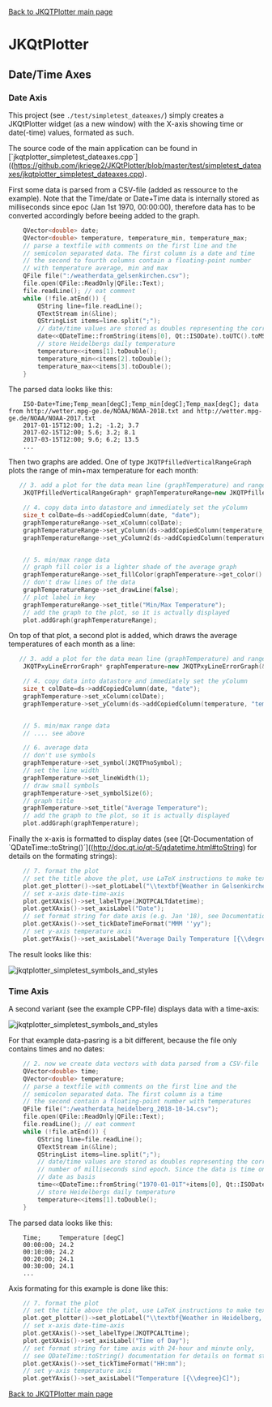 [Back to JKQTPlotter main page](https://github.com/jkriege2/JKQtPlotter/)

# JKQtPlotter

## Date/Time Axes

### Date Axis
This project (see `./test/simpletest_dateaxes/`) simply creates a JKQtPlotter widget (as a new window) with the X-axis showing time or date(-time) values, formated as such. 

The source code of the main application can be found in  [`jkqtplotter_simpletest_dateaxes.cpp´]((https://github.com/jkriege2/JKQtPlotter/blob/master/test/simpletest_dateaxes/jkqtplotter_simpletest_dateaxes.cpp). 

First some data is parsed from a CSV-file (added as ressource to the example). Note that the Time/date or Date+Time data is internally stored as milliseconds since epoc (Jan 1st 1970, 00:00:00), therefore data has to be converted accordingly before beeing added to the graph.

```c++
	QVector<double> date;
    QVector<double> temperature, temperature_min, temperature_max;
    // parse a textfile with comments on the first line and the
    // semicolon separated data. The first column is a date and time
    // the second to fourth columns contain a floating-point number
    // with temperature average, min and max
    QFile file(":/weatherdata_gelsenkirchen.csv");
    file.open(QFile::ReadOnly|QFile::Text);
    file.readLine(); // eat comment
    while (!file.atEnd()) {
        QString line=file.readLine();
        QTextStream in(&line);
        QStringList items=line.split(";");
        // date/time values are stored as doubles representing the corresponding number of milliseconds sind epoch
        date<<QDateTime::fromString(items[0], Qt::ISODate).toUTC().toMSecsSinceEpoch();
        // store Heidelbergs daily temperature
        temperature<<items[1].toDouble();
        temperature_min<<items[2].toDouble();
        temperature_max<<items[3].toDouble();
    }
```

The parsed data looks like this:
```
	ISO-Date+Time;Temp_mean[degC];Temp_min[degC];Temp_max[degC]; data from http://wetter.mpg-ge.de/NOAA/NOAA-2018.txt and http://wetter.mpg-ge.de/NOAA/NOAA-2017.txt
	2017-01-15T12:00; 1.2; -1.2; 3.7
	2017-02-15T12:00; 5.6; 3.2; 8.1
	2017-03-15T12:00; 9.6; 6.2; 13.5
	...
```

Then two graphs are added. One of type `JKQTPfilledVerticalRangeGraph` plots the range of min+max temperature for each month:
```c++
   // 3. add a plot for the data mean line (graphTemperature) and range (graphTemperatureRange)
    JKQTPfilledVerticalRangeGraph* graphTemperatureRange=new JKQTPfilledVerticalRangeGraph(&plot);

    // 4. copy data into datastore and immediately set the yColumn
    size_t colDate=ds->addCopiedColumn(date, "date");
    graphTemperatureRange->set_xColumn(colDate);
    graphTemperatureRange->set_yColumn(ds->addCopiedColumn(temperature_min, "temperature_min"));
    graphTemperatureRange->set_yColumn2(ds->addCopiedColumn(temperature_max, "temperature_max"));


    // 5. min/max range data
    // graph fill color is a lighter shade of the average graph
    graphTemperatureRange->set_fillColor(graphTemperature->get_color().lighter());
    // don't draw lines of the data
    graphTemperatureRange->set_drawLine(false);
    // plot label in key
    graphTemperatureRange->set_title("Min/Max Temperature");
    // add the graph to the plot, so it is actually displayed
    plot.addGraph(graphTemperatureRange);
```

On top of that plot, a second plot is added, which draws the average temperatures of each month as a line:

```c++
   // 3. add a plot for the data mean line (graphTemperature) and range (graphTemperatureRange)
    JKQTPxyLineErrorGraph* graphTemperature=new JKQTPxyLineErrorGraph(&plot);

    // 4. copy data into datastore and immediately set the yColumn
    size_t colDate=ds->addCopiedColumn(date, "date");
    graphTemperature->set_xColumn(colDate);
    graphTemperature->set_yColumn(ds->addCopiedColumn(temperature, "temperature"));


    // 5. min/max range data
    // .... see above

    // 6. average data
    // don't use symbols
    graphTemperature->set_symbol(JKQTPnoSymbol);
    // set the line width
    graphTemperature->set_lineWidth(1);
    // draw small symbols
    graphTemperature->set_symbolSize(6);
    // graph title
    graphTemperature->set_title("Average Temperature");
    // add the graph to the plot, so it is actually displayed
    plot.addGraph(graphTemperature);
```

Finally the x-axis is formatted to display dates (see [Qt-Documentation of `QDateTime::toString()´]((http://doc.qt.io/qt-5/qdatetime.html#toString) for details on the formating strings):
```c++
    // 7. format the plot
    // set the title above the plot, use LaTeX instructions to make text bold
    plot.get_plotter()->set_plotLabel("\\textbf{Weather in Gelsenkirchen, 2017-2018}");
    // set x-axis date-time-axis
    plot.getXAxis()->set_labelType(JKQTPCALTdatetime);
    plot.getXAxis()->set_axisLabel("Date");
    // set format string for date axis (e.g. Jan '18), see Documentation of QDateTime::toString()
    plot.getXAxis()->set_tickDateTimeFormat("MMM ''yy");
    // set y-axis temperature axis
    plot.getYAxis()->set_axisLabel("Average Daily Temperature [{\\degree}C]");
```

The result looks like this:

![jkqtplotter_simpletest_symbols_and_styles](https://raw.githubusercontent.com/jkriege2/JKQtPlotter/master/screenshots/jkqtplotter_simpletest_dateaxes.png)


### Time Axis
A second variant (see the example CPP-file) displays data with a time-axis:

![jkqtplotter_simpletest_symbols_and_styles](https://raw.githubusercontent.com/jkriege2/JKQtPlotter/master/screenshots/jkqtplotter_simpletest_dateaxes_timeaxis.png)


For that example data-pasring is a bit different, because the file only contains times and no dates:
```c++
    // 2. now we create data vectors with data parsed from a CSV-file
    QVector<double> time;
    QVector<double> temperature;
    // parse a textfile with comments on the first line and the
    // semicolon separated data. The first column is a time
    // the second contain a floating-point number with temperatures
    QFile file(":/weatherdata_heidelberg_2018-10-14.csv");
    file.open(QFile::ReadOnly|QFile::Text);
    file.readLine(); // eat comment
    while (!file.atEnd()) {
        QString line=file.readLine();
        QTextStream in(&line);
        QStringList items=line.split(";");
        // date/time values are stored as doubles representing the corresponding
        // number of milliseconds sind epoch. Since the data is time only, we have to use an arbitrary
        // date as basis
        time<<QDateTime::fromString("1970-01-01T"+items[0], Qt::ISODate).toUTC().toMSecsSinceEpoch();
        // store Heidelbergs daily temperature
        temperature<<items[1].toDouble();
    }
```

The parsed data looks like this:
```
	Time;     Temperature [degC]
	00:00:00; 24.2
	00:10:00; 24.2
	00:20:00; 24.1
	00:30:00; 24.1
	...
```

Axis formating for this example is done like this:
```c++
    // 7. format the plot
    // set the title above the plot, use LaTeX instructions to make text bold
    plot.get_plotter()->set_plotLabel("\\textbf{Weather in Heidelberg, 14^{th} Oct 2018}");
    // set x-axis date-time-axis
    plot.getXAxis()->set_labelType(JKQTPCALTtime);
    plot.getXAxis()->set_axisLabel("Time of Day");
    // set format string for time axis with 24-hour and minute only,
    // see QDateTime::toString() documentation for details on format strings
    plot.getXAxis()->set_tickTimeFormat("HH:mm");
    // set y-axis temperature axis
    plot.getYAxis()->set_axisLabel("Temperature [{\\degree}C]");
```

[Back to JKQTPlotter main page](https://github.com/jkriege2/JKQtPlotter/)